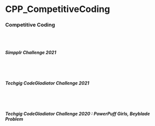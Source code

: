 # CPP_CompetitiveCoding

<h3>Competitive Coding</h3>
<br/><br/>
<h5> Simpplr Challenge 2021 <h5/>
<br/><br/>
<h5> Techgig CodeGladiator Challenge 2021 <h5/>
<br/><br/>
<h5> Techgig CodeGladiator Challenge 2020 : PowerPuff Girls, Beyblade Problem <h5/>
<br/><br/>
<br/><br/>
  
  
